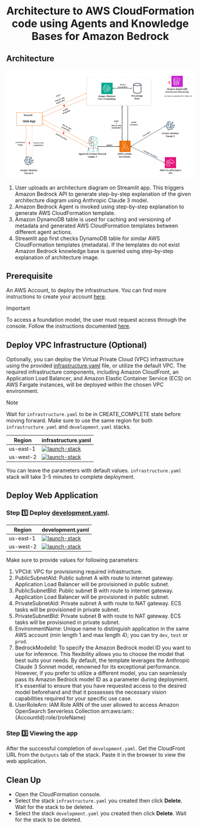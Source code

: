 # <center> Architecture to AWS CloudFormation code using Agents and Knowledge Bases for Amazon Bedrock </center> 

## Architecture

![architecture](/agents-architecture-to-cloudformation/artifact/architecture.png)

1. User uploads an architecture diagram on Streamlit app. This triggers Amazon Bedrock API to generate step-by-step explanation of the given architecture diagram using Anthropic Claude 3 model.
2. Amazon Bedrock Agent is invoked using step-by-step explanation to generate AWS CloudFormation template.
3. Amazon DynamoDB table is used for caching and versioning of metadata and generated AWS CloudFormation templates between different agent actions. 
4. Streamlit app first checks DynamoDB table for similar AWS CloudFormation templates (metadata). If the templates do not exist Amazon Bedrock knowledge base is queried using step-by-step explanation of architecture image.

## Prerequisite

An AWS Account, to deploy the infrastructure. You can find more instructions to create your 
account [here](https://aws.amazon.com/free).


> [!IMPORTANT]  
> To access a foundation model, the user must request access through the console. Follow the instructions documented [here](https://docs.aws.amazon.com/bedrock/latest/userguide/model-access.html).

## Deploy VPC Infrastructure (Optional)

Optionally, you can deploy the Virtual Private Cloud (VPC) infrastructure using the provided [infrastructure.yaml](/infrastructure.yaml) file, or utilize the default VPC. The required infrastructure components, including Amazon CloudFront, an Application Load Balancer, and Amazon Elastic Container Service (ECS) on AWS Fargate instances, will be deployed within the chosen VPC environment. 

> [!Note]  
> Wait for `infrastructure.yaml` to be in CREATE_COMPLETE state before moving forward. Make sure to use the same region for both `infrastructure.yaml` and `development.yaml` stacks. 

|   Region   | infrastructure.yaml |
| ---------- | ----------------- |
| us-east-1  | [![launch-stack](https://s3.amazonaws.com/cloudformation-examples/cloudformation-launch-stack.png)](https://console.aws.amazon.com/cloudformation/home?region=us-east-1#/stacks/new?stackName=ArchToCloudformationInfra&templateURL=https://ws-assets-prod-iad-r-iad-ed304a55c2ca1aee.s3.us-east-1.amazonaws.com/0a9f7588-a2c4-4484-b051-6658ce32605c/A2C/infrastructure.yaml)|
| us-west-2  | [![launch-stack](https://s3.amazonaws.com/cloudformation-examples/cloudformation-launch-stack.png)](https://console.aws.amazon.com/cloudformation/home?region=us-west-2#/stacks/new?stackName=ArchToCloudformationInfra&templateURL=https://ws-assets-prod-iad-r-pdx-f3b3f9f1a7d6a3d0.s3.us-west-2.amazonaws.com/0a9f7588-a2c4-4484-b051-6658ce32605c/A2C/infrastructure.yaml)|

You can leave the parameters with default values. `infrastructure.yaml` stack will take 3-5 minutes to complete deployment.

## Deploy Web Application

### Step :one: Deploy [development.yaml](/agents-architecture-to-cloudformation/cfn_stack/development.yaml).

|   Region   | development.yaml |
| ---------- | ----------------- |
| us-east-1  | [![launch-stack](https://s3.amazonaws.com/cloudformation-examples/cloudformation-launch-stack.png)](https://console.aws.amazon.com/cloudformation/home?region=us-east-1#/stacks/new?stackName=ArchToCloudformation&templateURL=https://ws-assets-prod-iad-r-iad-ed304a55c2ca1aee.s3.us-east-1.amazonaws.com/0a9f7588-a2c4-4484-b051-6658ce32605c/A2C/agents/development.yaml)|
| us-west-2  | [![launch-stack](https://s3.amazonaws.com/cloudformation-examples/cloudformation-launch-stack.png)](https://console.aws.amazon.com/cloudformation/home?region=us-west-2#/stacks/new?stackName=ArchToCloudformation&templateURL=https://ws-assets-prod-iad-r-pdx-f3b3f9f1a7d6a3d0.s3.us-west-2.amazonaws.com/0a9f7588-a2c4-4484-b051-6658ce32605c/A2C/agents/development.yaml)|

Make sure to provide values for following parameters:
1. VPCId: VPC for provisioning required infrastructure. 
2. PublicSubnetAId: Public subnet A with route to internet gateway. Application Load Balancer will be provisioned in public subnet. 
3. PublicSubnetBId: Public subnet B with route to internet gateway. Application Load Balancer will be provisioned in public subnet. 
4. PrivateSubnetAId: Private subnet A with route to NAT gateway. ECS tasks will be provisioned in private subnet. 
5. PrivateSubnetBId: Private subnet B with route to NAT gateway. ECS tasks will be provisioned in private subnet. 
6. EnvironmentName: Unique name to distinguish application in the same AWS account (min length 1 and max length 4); you can try `dev`, `test` or `prod`.
7. BedrockModelId: To specify the Amazon Bedrock model ID you want to use for inference. This flexibility allows you to choose the model that best suits your needs. By default, the template leverages the Anthropic Claude 3 Sonnet model, renowned for its exceptional performance. However, if you prefer to utilize a different model, you can seamlessly pass its Amazon Bedrock model ID as a parameter during deployment. It's essential to ensure that you have requested access to the desired model beforehand and that it possesses the necessary vision capabilities required for your specific use case.
8. UserRoleArn: IAM Role ARN of the user allowed to access Amazon OpenSearch Serverless Collection arn:aws:iam::{AccountId}:role/{roleName}

### Step :three: Viewing the app

After the successful completion of `development.yaml`. Get the CloudFront URL from the `Outputs` tab of the stack. Paste it in the browser to view the web application.

## Clean Up
- Open the CloudFormation console.
- Select the stack `infrastructure.yaml` you created then click **Delete**. Wait for the stack to be deleted.
- Select the stack `development.yaml` you created then click **Delete**. Wait for the stack to be deleted.